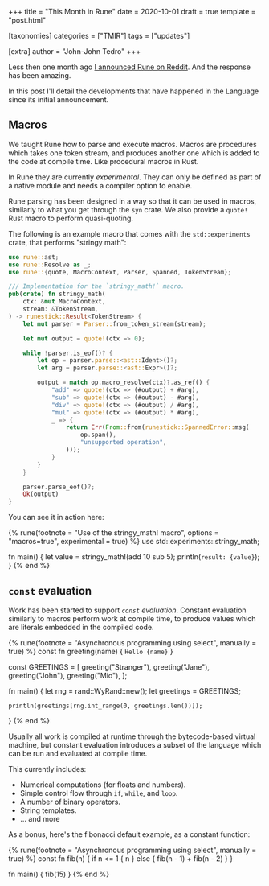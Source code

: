 +++
title = "This Month in Rune"
date = 2020-10-01
draft = true
template = "post.html"

[taxonomies]
categories = ["TMIR"]
tags = ["updates"]

[extra]
author = "John-John Tedro"
+++

Less then one month ago [I announced Rune on
Reddit](https://www.reddit.com/r/rust/comments/in67d3/introducing_rune_a_new_stackbased_dynamic/).
And the response has been amazing.

In this post I'll detail the developments that have happened in the Language
since its initial announcement.

<!-- more -->



## Macros

We taught Rune how to parse and execute macros. Macros are procedures which
takes one token stream, and produces another one which is added to the code at
compile time. Like procedural macros in Rust.

In Rune they are currently *experimental*. They can only be defined as part of a
native module and needs a compiler option to enable.

Rune parsing has been designed in a way so that it can be used in macros,
similarly to what you get through the `syn` crate. We also provide a `quote!`
Rust macro to perform quasi-quoting.

The following is an example macro that comes with the `std::experiments` crate,
that performs "stringy math":

```rust
use rune::ast;
use rune::Resolve as _;
use rune::{quote, MacroContext, Parser, Spanned, TokenStream};

/// Implementation for the `stringy_math!` macro.
pub(crate) fn stringy_math(
    ctx: &mut MacroContext,
    stream: &TokenStream,
) -> runestick::Result<TokenStream> {
    let mut parser = Parser::from_token_stream(stream);

    let mut output = quote!(ctx => 0);

    while !parser.is_eof()? {
        let op = parser.parse::<ast::Ident>()?;
        let arg = parser.parse::<ast::Expr>()?;

        output = match op.macro_resolve(ctx)?.as_ref() {
            "add" => quote!(ctx => (#output) + #arg),
            "sub" => quote!(ctx => (#output) - #arg),
            "div" => quote!(ctx => (#output) / #arg),
            "mul" => quote!(ctx => (#output) * #arg),
            _ => {
                return Err(From::from(runestick::SpannedError::msg(
                    op.span(),
                    "unsupported operation",
                )));
            }
        }
    }

    parser.parse_eof()?;
    Ok(output)
}
```

You can see it in action here:

{% rune(footnote = "Use of the stringy_math! macro", options = "macros=true", experimental = true) %}
use std::experiments::stringy_math;

fn main() {
    let value = stringy_math!(add 10 sub 5);
    println(`result: {value}`);
}
{% end %}

## `const` evaluation

Work has been started to support *`const` evaluation*. Constant evaluation
similarly to macros perform work at compile time, to produce values which are
literals embedded in the compiled code.

{% rune(footnote = "Asynchronous programming using select", manually = true) %}
const fn greeting(name) {
    `Hello {name}`
}

const GREETINGS = [
    greeting("Stranger"),
    greeting("Jane"),
    greeting("John"),
    greeting("Mio"),
];

fn main() {
    let rng = rand::WyRand::new();
    let greetings = GREETINGS;

	println(greetings[rng.int_range(0, greetings.len())]);
}
{% end %}

Usually all work is compiled at runtime through the bytecode-based virtual
machine, but constant evaluation introduces a subset of the language which can
be run and evaluated at compile time.

This currently includes:
* Numerical computations (for floats and numbers).
* Simple control flow through `if`, `while`, and `loop`.
* A number of binary operators.
* String templates.
* ... and more

As a bonus, here's the fibonacci default example, as a constant function:

{% rune(footnote = "Asynchronous programming using select", manually = true) %}
const fn fib(n) {
    if n <= 1 {
        n
    } else {
        fib(n - 1) + fib(n - 2)
    }
}

fn main() {
    fib(15)
}
{% end %}
